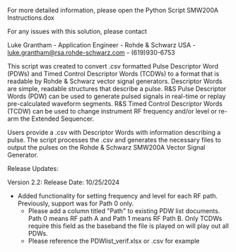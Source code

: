 For more detailed information, please open the Python Script SMW200A Instructions.dox

For any issues with this solution, please contact

Luke Grantham -
Application Engineer -
Rohde & Schwarz USA -
luke.grantham@rsa.rohde-schwarz.com -
(619)930-6753

This script was created to convert .csv formatted Pulse Descriptor Word (PDWs) and Timed Control Descriptor Words (TCDWs) to a format that is readable by Rohde & Schwarz vector signal generators. 
Descriptor Words are simple, readable structures that describe a pulse. R&S Pulse Descriptor Words (PDW) can be used to generate pulsed signals in real-time or replay pre-calculated waveform segments. R&S Timed Control Descriptor Words (TCDW) can be used to change instrument RF frequency and/or level or re-arm the Extended Sequencer.

Users provide a .csv with Descriptor Words with information describing a pulse. The script processes the .csv and generates the necessary files to output the pulses on the Rohde & Schwarz SMW200A Vector Signal Generator.



Release Updates:

Version 2.2: Release Date: 10/25/2024
  - Added functionality for setting frequency and level for each RF path. Previously, support was for Path 0 only.
      - Please add a column titled "Path" to existing PDW list documents. Path 0 means RF path A and Path 1 means RF Path B. Only TCDWs require this field as the baseband the file is played on will play out all PDWs. 
      - Please reference the PDWlist_verif.xlsx or .csv for example
